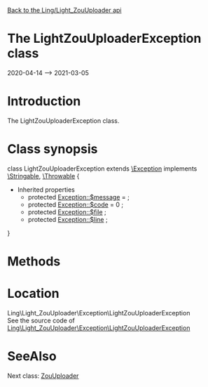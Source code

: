 [Back to the Ling/Light_ZouUploader api](https://github.com/lingtalfi/Light_ZouUploader/blob/master/doc/api/Ling/Light_ZouUploader.md)



The LightZouUploaderException class
================
2020-04-14 --> 2021-03-05






Introduction
============

The LightZouUploaderException class.



Class synopsis
==============


class <span class="pl-k">LightZouUploaderException</span> extends [\Exception](http://php.net/manual/en/class.exception.php) implements [\Stringable](https://wiki.php.net/rfc/stringable), [\Throwable](http://php.net/manual/en/class.throwable.php) {

- Inherited properties
    - protected  [Exception::$message](#property-message) =  ;
    - protected  [Exception::$code](#property-code) = 0 ;
    - protected  [Exception::$file](#property-file) ;
    - protected  [Exception::$line](#property-line) ;

}






Methods
==============






Location
=============
Ling\Light_ZouUploader\Exception\LightZouUploaderException<br>
See the source code of [Ling\Light_ZouUploader\Exception\LightZouUploaderException](https://github.com/lingtalfi/Light_ZouUploader/blob/master/Exception/LightZouUploaderException.php)



SeeAlso
==============
Next class: [ZouUploader](https://github.com/lingtalfi/Light_ZouUploader/blob/master/doc/api/Ling/Light_ZouUploader/ZouUploader.md)<br>
